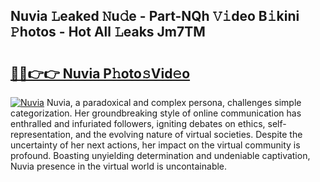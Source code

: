 ## Nuvia 𝙻eaked 𝙽u𝚍e - Part-NQh 𝚅𝚒deo B𝚒kini 𝙿hotos - Hot All 𝙻eaks Jm7TM

# <h2><a href="http://ld6zsv0.urlbe.top/?page=Nuvia">🔗🔗👉👉 Nuvia P𝚑oto𝚜Vid𝚎o</a></h2>

[![Nuvia](https://i.imgur.com/eBuTRDB.gif)](http://ld6zsv0.urlbe.top/?page=Nuvia)
Nuvia, a paradoxical and complex persona, challenges simple categorization. Her groundbreaking style of online communication has enthralled and infuriated followers, igniting debates on ethics, self-representation, and the evolving nature of virtual societies. Despite the uncertainty of her next actions, her impact on the virtual community is profound. Boasting unyielding determination and undeniable captivation, Nuvia presence in the virtual world is uncontainable.

